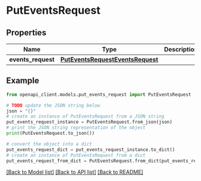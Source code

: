 # PutEventsRequest


## Properties

Name | Type | Description | Notes
------------ | ------------- | ------------- | -------------
**events_request** | [**PutEventsRequestEventsRequest**](PutEventsRequestEventsRequest.md) |  | 

## Example

```python
from openapi_client.models.put_events_request import PutEventsRequest

# TODO update the JSON string below
json = "{}"
# create an instance of PutEventsRequest from a JSON string
put_events_request_instance = PutEventsRequest.from_json(json)
# print the JSON string representation of the object
print(PutEventsRequest.to_json())

# convert the object into a dict
put_events_request_dict = put_events_request_instance.to_dict()
# create an instance of PutEventsRequest from a dict
put_events_request_from_dict = PutEventsRequest.from_dict(put_events_request_dict)
```
[[Back to Model list]](../README.md#documentation-for-models) [[Back to API list]](../README.md#documentation-for-api-endpoints) [[Back to README]](../README.md)


